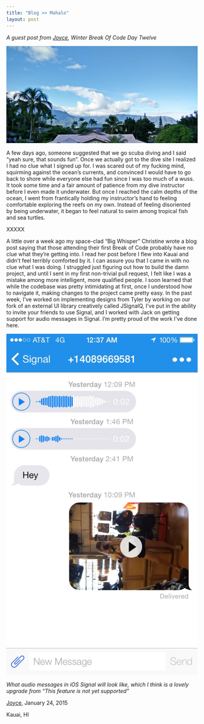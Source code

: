 ```yaml
---
title: "Blog >> Mahalo"
layout: post
---
```


*A guest post from [Joyce](https://twitter.com/joyce_y), Winter Break Of Code Day Twelve*

<img src="/blog/images/wboc-joyce-scenery.jpg" class="nice"/>

A few days ago, someone suggested that we go scuba diving and I said “yeah sure, that sounds fun”. Once
we actually got to the dive site I realized I had no clue what I signed up for. I was scared out of my
fucking mind, squirming against the ocean’s currents, and convinced I would have to go back to shore while
everyone else had fun since I was too much of a wuss. It took some time and a fair amount of patience from
my dive instructor before I even made it underwater. But once I reached the calm depths of the ocean, I went
from frantically holding my instructor’s hand to feeling comfortable exploring the reefs on my own. Instead
of feeling disoriented by being underwater, it began to feel natural to swim among tropical fish and sea turtles.

XXXXX

A little over a week ago my space-clad “Big Whisper” Christine wrote a blog post saying that those attending
their first Break of Code probably have no clue what they’re getting into. I read her post before I flew into
Kauai and didn’t feel terribly comforted by it. I can assure you that I came in with no clue what I was doing.
I struggled just figuring out how to build the damn project, and until I sent in my first non-trivial pull
request, I felt like I was a mistake among more intelligent, more qualified people. I soon learned that while
the codebase was pretty intimidating at first, once I understood how to navigate it, making changes to the project
came pretty easy. In the past week, I’ve worked on implementing designs from Tyler by working on our fork of an
external UI library creatively called JSignalQ, I’ve put in the ability to invite your friends to use Signal,
and I worked with Jack on getting support for audio messages in Signal. I’m pretty proud of the work I’ve done here.

<img src="/blog/images/wboc-joyce-screenshot.jpg" class="nice"/>

*What audio messages in iOS Signal will look like, which I think is a lovely upgrade from “This feature is not yet supported”*

[Joyce](https://twitter.com/joyce_y), January 24, 2015

Kauai, HI
